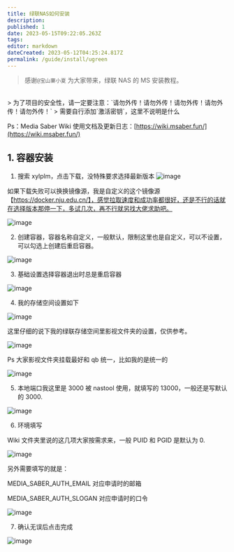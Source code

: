 ```yaml
---
title: 绿联NAS如何安装
description:
published: 1
date: 2023-05-15T09:22:05.263Z
tags:
editor: markdown
dateCreated: 2023-05-12T04:25:24.817Z
permalink: /guide/install/ugreen
---
```


> 感谢`@宝山寨小夏` 为大家带来，绿联 NAS 的 MS 安装教程。

<br>
> 为了项目的安全性，请一定要注意：`请勿外传！请勿外传！请勿外传！请勿外传！请勿外传！`
> 需要自行添加`激活密钥`，这里不说明是什么
<br>

Ps：Media Saber Wiki 使用文档及更新日志：[https://wiki.msaber.fun/](https://wiki.msaber.fun/)

## 1. 容器安装

1. 搜索 xylplm，点击下载，没特殊要求选择最新版本
   ![image](https://github.com/xylplm/media-saber-wiki/assets/138220823/16382953-be99-4aef-ba30-6c78180b7a3f)

如果下载失败可以换换镜像源，我是自定义的这个镜像源【https://docker.nju.edu.cn/】，感觉拉取速度和成功率都很好，还是不行的话就在选择版本那停一下，多试几次，再不行就另找大佬求助吧。

![image](https://github.com/xylplm/media-saber-wiki/assets/138220823/9892ba0c-e15e-4343-b4a8-29969cf1e5d1)

2. 创建容器，容器名称自定义，一般默认，限制这里也是自定义，可以不设置，可以勾选上创建后重启容器。

![image](https://github.com/xylplm/media-saber-wiki/assets/138220823/0fa1d727-4dcd-4b5c-921a-ad309788b8b6)


3. 基础设置选择容器退出时总是重启容器

![image](https://github.com/xylplm/media-saber-wiki/assets/138220823/e6a7897b-0d61-4509-9cf7-f877c711b942)


4. 我的存储空间设置如下

![image](https://github.com/xylplm/media-saber-wiki/assets/138220823/4ce22e49-50d8-4671-9c9f-a2df1cd053ab)


这里仔细的说下我的绿联存储空间里影视文件夹的设置，仅供参考。

![image](https://github.com/xylplm/media-saber-wiki/assets/138220823/ebde45e4-11dc-4504-830c-ab3b77b9c23d)


Ps 大家影视文件夹挂载最好和 qb 统一，比如我的是统一的

![image](https://github.com/xylplm/media-saber-wiki/assets/138220823/43053052-208b-4275-8f0d-1ff7f8f3b03a)


5. 本地端口我这里是 3000 被 nastool 使用，就填写的 13000，一般还是写默认的 3000.

![image](https://github.com/xylplm/media-saber-wiki/assets/138220823/f1ec03e9-b515-4fae-8aa5-b10d9063e48f)


6. 环境填写

Wiki 文件夹里说的这几项大家按需求来，一般 PUID 和 PGID 是默认为 0.

![image](https://github.com/xylplm/media-saber-wiki/assets/138220823/cf9828c6-dcde-4d0f-90ef-7610d8873168)


另外需要填写的就是：

MEDIA_SABER_AUTH_EMAIL 对应申请时的邮箱

MEDIA_SABER_AUTH_SLOGAN 对应申请时的口令

![image](https://github.com/xylplm/media-saber-wiki/assets/138220823/d5ea4259-f3d5-45ff-9978-340fe96bf947)


7. 确认无误后点击完成

![image](https://github.com/xylplm/media-saber-wiki/assets/138220823/a4d0fec1-c548-4466-8ce7-dfac546c4459)

